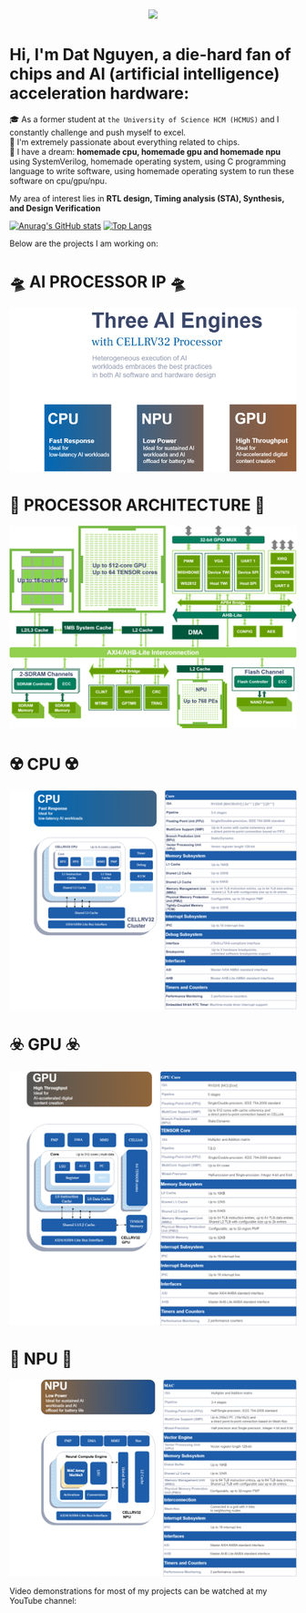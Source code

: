 <h1 align="center">
  <a href="https://git.io/typing-svg">
    <img src="https://readme-typing-svg.herokuapp.com?font=Boldonse&weight=800&size=50&pause=1000&color=02AAB0&width=585&height=100&lines=Hi,+👋+I'm+Dat+Nguyen;Nice+To+Meet+You">
  </a>
</h1>  

# Hi, I'm Dat Nguyen, a die-hard fan of chips and AI (artificial intelligence) acceleration hardware:  
🎓 As a former student at `the University of Science HCM (HCMUS)` and I constantly challenge and push myself to excel.  
:robot: I'm extremely passionate about everything related to chips.  
:rocket: I have a dream: **homemade cpu, homemade gpu and homemade npu** using SystemVerilog, homemade operating system, using C programming language to write software, using homemade operating system to run these software on cpu/gpu/npu.  

My area of interest lies in **RTL design, Timing analysis (STA), Synthesis, and Design Verification**  

[![Anurag's GitHub stats](https://github-readme-stats.vercel.app/api?username=DatNguyen97-VN&show_icons=true&theme=dracula)](https://github.com/anuraghazra/github-readme-stats)  [![Top Langs](https://github-readme-stats.vercel.app/api/top-langs/?username=DatNguyen97-VN&layout=compact&theme=buefy)](https://github.com/anuraghazra/github-readme-stats)

Below are the projects I am working on:  
# :flying_saucer: AI PROCESSOR IP :flying_saucer:
![three ai engines](https://github.com/DatNguyen97-VN/DatNguyen97-VN/blob/main/doc/title.png)  
# :dna: PROCESSOR ARCHITECTURE :dna:
![soc arc](https://github.com/DatNguyen97-VN/DatNguyen97-VN/blob/main/doc/cellrv32%20soc.png)  
# :radioactive: CPU :radioactive:
![cpu](https://github.com/DatNguyen97-VN/DatNguyen97-VN/blob/main/doc/cpu.png)  
# :biohazard: GPU :biohazard:
![gpu](https://github.com/DatNguyen97-VN/DatNguyen97-VN/blob/main/doc/gpu.png)  
# :rocket: NPU :rocket:
![npu](https://github.com/DatNguyen97-VN/DatNguyen97-VN/blob/main/doc/npu.png)  

Video demonstrations for most of my projects can be watched at my YouTube channel:
